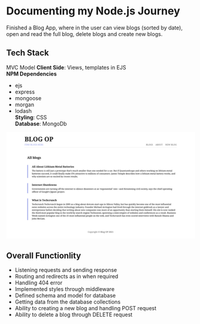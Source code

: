 # Documenting my Node.js Journey

Finished a Blog App, where in the user can view blogs (sorted by date), open and read the full blog, delete blogs and create new blogs.

## Tech Stack

MVC Model
<b>Client Side</b>: Views, templates in EJS
<br>
<b>NPM Dependencies</b>

- ejs
- express
- mongoose
- morgan
- lodash
  <br>
  <b>Styling</b>: CSS
  <br>
  <b>Database</b>: MongoDb
  <br>

<p align="center">
  <img src="https://github.com/kritika243/documenting-node-js/blob/main/public/blog-op-home.png" />
</p>

## Overall Functionlity

- Listening requests and sending response
- Routing and redirects as in when required
- Handling 404 error
- Implemented styles through middleware
- Defined schema and model for database
- Getting data from the database collections
- Ability to creating a new blog and handling POST request
- Ability to delete a blog through DELETE request
